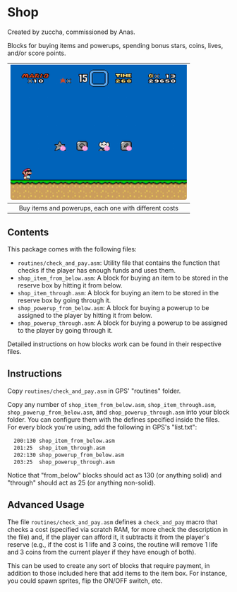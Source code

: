 # Shop

Created by zuccha, commissioned by Anas.

Blocks for buying items and powerups, spending bonus stars, coins, lives, and/or
score points.

| <img src="./docs/assets/images/shop_block.gif" width="400px" /> |
| :-------------------------------------------------------------: |
|      Buy items and powerups, each one with different costs      |

## Contents

This package comes with the following files:

- `routines/check_and_pay.asm`: Utility file that contains the function that
  checks if the player has enough funds and uses them.
- `shop_item_from_below.asm`: A block for buying an item to be stored in the
  reserve box by hitting it from below.
- `shop_item_through.asm`: A block for buying an item to be stored in the
  reserve box by going through it.
- `shop_powerup_from_below.asm`: A block for buying a powerup to be assigned to
  the player by hitting it from below.
- `shop_powerup_through.asm`: A block for buying a powerup to be assigned to the
  player by going through it.

Detailed instructions on how blocks work can be found in their respective files.

## Instructions

Copy `routines/check_and_pay.asm` in GPS' "routines" folder.

Copy any number of `shop_item_from_below.asm`, `shop_item_through.asm`,
`shop_powerup_from_below.asm`, and `shop_powerup_through.asm` into your block
folder. You can configure them with the defines specified inside the files. For
every block you're using, add the following in GPS's "list.txt":

```
  200:130 shop_item_from_below.asm
  201:25  shop_item_through.asm
  202:130 shop_powerup_from_below.asm
  203:25  shop_powerup_through.asm
```

Notice that "from_below" blocks should act as 130 (or anything solid) and
"through" should act as 25 (or anything non-solid).

## Advanced Usage

The file `routines/check_and_pay.asm` defines a `check_and_pay` macro that
checks a cost (specified via scratch RAM, for more check the description in the
file) and, if the player can afford it, it subtracts it from the player's
reserve (e.g., if the cost is 1 life and 3 coins, the routine will remove 1 life
and 3 coins from the current player if they have enough of both).

This can be used to create any sort of blocks that require payment, in addition
to those included here that add items to the item box. For instance, you could
spawn sprites, flip the ON/OFF switch, etc.
